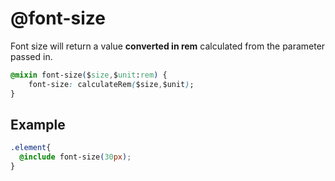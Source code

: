 # @font-size

Font size will return a value **converted in rem** calculated from the parameter passed in.

```css
@mixin font-size($size,$unit:rem) {
	font-size: calculateRem($size,$unit);
}
```

## Example

```css
.element{
  @include font-size(30px);
}
```